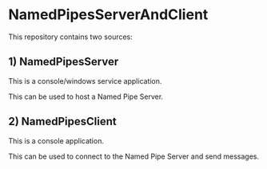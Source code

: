 <!DOCTYPE html>
<html>
<body>
  <h1>NamedPipesServerAndClient</h1>
  <p>This repository contains two sources:</p>
  
  <h2>1) NamedPipesServer</h2>
  <p>This is a console/windows service application.</p>
  <p>This can be used to host a Named Pipe Server.</p>

  <h2>2) NamedPipesClient</h2>
  <p>This is a console application.</p>
  <p>This can be used to connect to the Named Pipe Server and send messages.</p>
</body>
</html>
